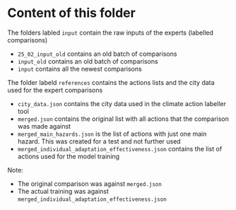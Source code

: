 # Content of this folder

The folders labled `input` contain the raw inputs of the experts (labelled comparisons)

- `25_02_input_old` contains an old batch of comparisons
- `input_old` contains an old batch of comparisons
- `input` contains all the newest comparisons

The folder labeld `references` contains the actions lists and the city data used for the expert comparisons

- `city_data.json` contains the city data used in the climate action labeller tool
- `merged.json` contains the original list with all actions that the comparison was made against
- `merged_main_hazards.json` is the list of actions with just one main hazard. This was created for a test and not further used
- `merged_individual_adaptation_effectiveness.json` contains the list of actions used for the model training


Note: 
- The original comparison was against `merged.json`
- The actual training was against `merged_individual_adaptation_effectiveness.json`

